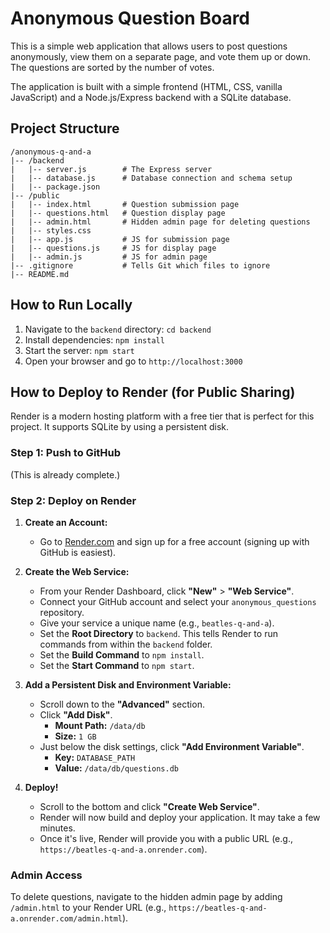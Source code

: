 # Anonymous Question Board

This is a simple web application that allows users to post questions anonymously, view them on a separate page, and vote them up or down. The questions are sorted by the number of votes.

The application is built with a simple frontend (HTML, CSS, vanilla JavaScript) and a Node.js/Express backend with a SQLite database.

## Project Structure

```
/anonymous-q-and-a
|-- /backend
|   |-- server.js        # The Express server
|   |-- database.js      # Database connection and schema setup
|   |-- package.json
|-- /public
|   |-- index.html       # Question submission page
|   |-- questions.html   # Question display page
|   |-- admin.html       # Hidden admin page for deleting questions
|   |-- styles.css
|   |-- app.js           # JS for submission page
|   |-- questions.js     # JS for display page
|   |-- admin.js         # JS for admin page
|-- .gitignore           # Tells Git which files to ignore
|-- README.md
```

## How to Run Locally

1.  Navigate to the `backend` directory: `cd backend`
2.  Install dependencies: `npm install`
3.  Start the server: `npm start`
4.  Open your browser and go to `http://localhost:3000`

## How to Deploy to Render (for Public Sharing)

Render is a modern hosting platform with a free tier that is perfect for this project. It supports SQLite by using a persistent disk.

### Step 1: Push to GitHub
(This is already complete.)

### Step 2: Deploy on Render

1.  **Create an Account:**
    *   Go to [Render.com](https://render.com) and sign up for a free account (signing up with GitHub is easiest).

2.  **Create the Web Service:**
    *   From your Render Dashboard, click **"New"** > **"Web Service"**.
    *   Connect your GitHub account and select your `anonymous_questions` repository.
    *   Give your service a unique name (e.g., `beatles-q-and-a`).
    *   Set the **Root Directory** to `backend`. This tells Render to run commands from within the `backend` folder.
    *   Set the **Build Command** to `npm install`.
    *   Set the **Start Command** to `npm start`.

3.  **Add a Persistent Disk and Environment Variable:**
    *   Scroll down to the **"Advanced"** section.
    *   Click **"Add Disk"**.
        *   **Mount Path:** `/data/db`
        *   **Size:** `1 GB`
    *   Just below the disk settings, click **"Add Environment Variable"**.
        *   **Key:** `DATABASE_PATH`
        *   **Value:** `/data/db/questions.db`

4.  **Deploy!**
    *   Scroll to the bottom and click **"Create Web Service"**.
    *   Render will now build and deploy your application. It may take a few minutes.
    *   Once it's live, Render will provide you with a public URL (e.g., `https://beatles-q-and-a.onrender.com`).

### Admin Access

To delete questions, navigate to the hidden admin page by adding `/admin.html` to your Render URL (e.g., `https://beatles-q-and-a.onrender.com/admin.html`).
